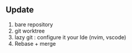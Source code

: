 ## Update
1. bare repository
2. git worktree
3. lazy git : configure it your Ide (nvim, vscode)
4. Rebase + merge
